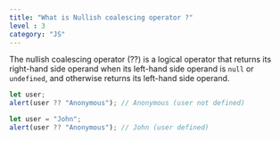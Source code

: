 ```yaml
---
title: "What is Nullish coalescing operator ?"
level : 3
category: "JS"
---
```

The nullish coalescing operator (??) is a logical operator that returns its right-hand side operand when its left-hand side operand is ```null``` or ```undefined```, and otherwise returns its left-hand side operand.

```js
let user;
alert(user ?? "Anonymous"); // Anonymous (user not defined)
```

```js
let user = "John";
alert(user ?? "Anonymous"); // John (user defined)
```